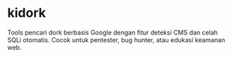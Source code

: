 # kidork
Tools pencari dork berbasis Google dengan fitur deteksi CMS dan celah SQLi otomatis. Cocok untuk pentester, bug hunter, atau edukasi keamanan web.
